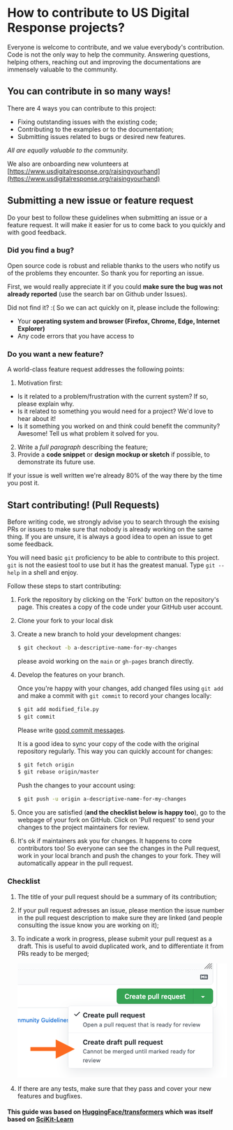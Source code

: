 # How to contribute to US Digital Response projects?

Everyone is welcome to contribute, and we value everybody's contribution. Code
is not the only way to help the community. Answering questions, helping
others, reaching out and improving the documentations are immensely valuable to
the community.


## You can contribute in so many ways!

There are 4 ways you can contribute to this project:

- Fixing outstanding issues with the existing code;
- Contributing to the examples or to the documentation;
- Submitting issues related to bugs or desired new features.

_All are equally valuable to the community._

We also are onboarding new volunteers at [https://www.usdigitalresponse.org/raisingyourhand](https://www.usdigitalresponse.org/raisingyourhand)


## Submitting a new issue or feature request

Do your best to follow these guidelines when submitting an issue or a feature
request. It will make it easier for us to come back to you quickly and with good
feedback.


### Did you find a bug?

Open source code is robust and reliable thanks to the users who notify us of
the problems they encounter. So thank you for reporting an issue.

First, we would really appreciate it if you could **make sure the bug was not
already reported** (use the search bar on Github under Issues).

Did not find it? :( So we can act quickly on it, please include the following:

- Your **operating system and browser (Firefox, Chrome, Edge, Internet Explorer)**
- Any code errors that you have access to


### Do you want a new feature?

A world-class feature request addresses the following points:

1. Motivation first:

- Is it related to a problem/frustration with the current system? If so, please explain why.
- Is it related to something you would need for a project? We'd love to hear about it!
- Is it something you worked on and think could benefit the community? Awesome! Tell us what problem it solved for you.

2. Write a _full paragraph_ describing the feature;
3. Provide a **code snippet** or **design mockup or sketch** if possible, to demonstrate its future use.

If your issue is well written we're already 80% of the way there by the time you
post it.


## Start contributing! (Pull Requests)

Before writing code, we strongly advise you to search through the exising PRs or
issues to make sure that nobody is already working on the same thing. If you are
unsure, it is always a good idea to open an issue to get some feedback.

You will need basic `git` proficiency to be able to contribute to
this project. `git` is not the easiest tool to use but it has the greatest
manual. Type `git --help` in a shell and enjoy.

Follow these steps to start contributing:

1. Fork the repository by
   clicking on the 'Fork' button on the repository's page. This creates a copy of the code
   under your GitHub user account.

2. Clone your fork to your local disk

3. Create a new branch to hold your development changes:

   ```bash
   $ git checkout -b a-descriptive-name-for-my-changes
   ```

   please avoid working on the `main` or `gh-pages` branch directly.

4. Develop the features on your branch.

   Once you're happy with your changes, add changed files using `git add` and
   make a commit with `git commit` to record your changes locally:

   ```bash
   $ git add modified_file.py
   $ git commit
   ```

   Please write [good commit
   messages](https://chris.beams.io/posts/git-commit/).

   It is a good idea to sync your copy of the code with the original
   repository regularly. This way you can quickly account for changes:

   ```bash
   $ git fetch origin
   $ git rebase origin/master
   ```

   Push the changes to your account using:

   ```bash
   $ git push -u origin a-descriptive-name-for-my-changes
   ```

5. Once you are satisfied (**and the checklist below is happy too**), go to the
   webpage of your fork on GitHub. Click on 'Pull request' to send your changes
   to the project maintainers for review.

6. It's ok if maintainers ask you for changes. It happens to core contributors
   too! So everyone can see the changes in the Pull request, work in your local
   branch and push the changes to your fork. They will automatically appear in
   the pull request.


### Checklist

1. The title of your pull request should be a summary of its contribution;

2. If your pull request adresses an issue, please mention the issue number in
   the pull request description to make sure they are linked (and people
   consulting the issue know you are working on it);

3. To indicate a work in progress, please submit your pull request as a draft.
   This is useful to avoid duplicated work, and to differentiate it from PRs
   ready to be merged;

   ![Creating a draft pull request](./docs/_assets/draft-pr.png)

4. If there are any tests, make sure that they pass and cover your new features and bugfixes.


#### This guide was based on [HuggingFace/transformers](https://github.com/huggingface/transformers/blob/master/CONTRIBUTING.md) which was itself based on [SciKit-Learn](https://github.com/scikit-learn/scikit-learn/blob/master/CONTRIBUTING.md)
